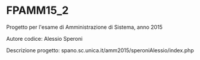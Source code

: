 # FPAMM15_2

Progetto per l'esame di Amministrazione di Sistema, anno 2015 

Autore codice: Alessio Speroni

Descrizione progetto: spano.sc.unica.it/amm2015/speroniAlessio/index.php